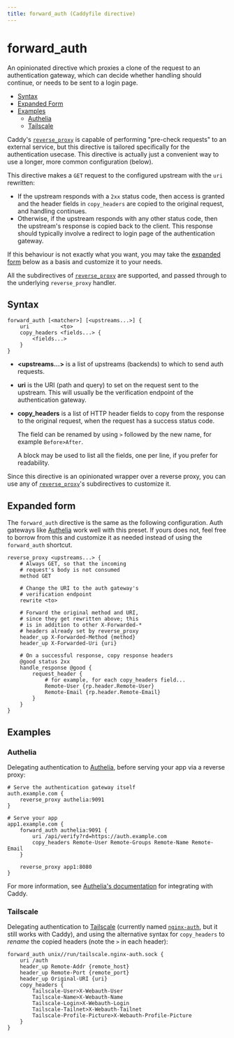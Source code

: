 ```yaml
---
title: forward_auth (Caddyfile directive)
---
```


<script>
window.$(function() {
	// Fix > in code blocks
	window.$('pre.chroma .k:contains(">")')
		.each(function() {
			const e = window.$(this);
			// Skip if ends with >
			if (e.text().trim().endsWith('>')) return;
			// Replace > with <span class="p">&gt;</span>
			e.html(e.html().replace(/&gt;/g, '<span class="p">&gt;</span>'));
		});

	// Fix uri subdirective, gets parsed as matcher arg because of "uri" directive
	window.$('.k:contains("uri") + .nd')
		.each(function() {
			window.$(this)
				.removeClass('nd')
				.addClass('s')
				.text(window.$(this).text());
		});
});
</script>

# forward_auth

An opinionated directive which proxies a clone of the request to an authentication gateway, which can decide whether handling should continue, or needs to be sent to a login page.

- [Syntax](#syntax)
- [Expanded Form](#expanded-form)
- [Examples](#examples)
  - [Authelia](#authelia)
  - [Tailscale](#tailscale)

Caddy's [`reverse_proxy`](/docs/caddyfile/directives/reverse_proxy) is capable of performing "pre-check requests" to an external service, but this directive is tailored specifically for the authentication usecase. This directive is actually just a convenient way to use a longer, more common configuration (below).

This directive makes a `GET` request to the configured upstream with the `uri` rewritten:
- If the upstream responds with a `2xx` status code, then access is granted and the header fields in `copy_headers` are copied to the original request, and handling continues.
- Otherwise, if the upstream responds with any other status code, then the upstream's response is copied back to the client. This response should typically involve a redirect to login page of the authentication gateway.

If this behaviour is not exactly what you want, you may take the [expanded form](#expanded-form) below as a basis and customize it to your needs.

All the subdirectives of [`reverse_proxy`](/docs/caddyfile/directives/reverse_proxy) are supported, and passed through to the underlying `reverse_proxy` handler.


## Syntax

```caddy-d
forward_auth [<matcher>] [<upstreams...>] {
	uri          <to>
	copy_headers <fields...> {
		<fields...>
	}
}
```

- **&lt;upstreams...&gt;** is a list of upstreams (backends) to which to send auth requests.

- **uri** is the URI (path and query) to set on the request sent to the upstream. This will usually be the verification endpoint of the authentication gateway.

- **copy_headers** is a list of HTTP header fields to copy from the response to the original request, when the request has a success status code.

  The field can be renamed by using `>` followed by the new name, for example `Before>After`.

  A block may be used to list all the fields, one per line, if you prefer for readability.

Since this directive is an opinionated wrapper over a reverse proxy, you can use any of [`reverse_proxy`](/docs/caddyfile/directives/reverse_proxy#syntax)'s subdirectives to customize it.


## Expanded form

The `forward_auth` directive is the same as the following configuration. Auth gateways like [Authelia](https://www.authelia.com/) work well with this preset. If yours does not, feel free to borrow from this and customize it as needed instead of using the `forward_auth` shortcut.

```caddy-d
reverse_proxy <upstreams...> {
	# Always GET, so that the incoming
	# request's body is not consumed
	method GET

	# Change the URI to the auth gateway's
	# verification endpoint
	rewrite <to>

	# Forward the original method and URI,
	# since they get rewritten above; this
	# is in addition to other X-Forwarded-*
	# headers already set by reverse_proxy
	header_up X-Forwarded-Method {method}
	header_up X-Forwarded-Uri {uri}

	# On a successful response, copy response headers
	@good status 2xx
	handle_response @good {
		request_header {
			# for example, for each copy_headers field...
			Remote-User {rp.header.Remote-User}
			Remote-Email {rp.header.Remote-Email}
		}
	}
}
```


## Examples


### Authelia

Delegating authentication to [Authelia](https://www.authelia.com/), before serving your app via a reverse proxy:

```caddy
# Serve the authentication gateway itself
auth.example.com {
	reverse_proxy authelia:9091
}

# Serve your app
app1.example.com {
	forward_auth authelia:9091 {
		uri /api/verify?rd=https://auth.example.com
		copy_headers Remote-User Remote-Groups Remote-Name Remote-Email
	}

	reverse_proxy app1:8080
}
```

For more information, see [Authelia's documentation](https://www.authelia.com/integration/proxies/caddy/) for integrating with Caddy.


### Tailscale

Delegating authentication to [Tailscale](https://tailscale.com/) (currently named [`nginx-auth`](https://tailscale.com/blog/tailscale-auth-nginx/), but it still works with Caddy), and using the alternative syntax for `copy_headers` to *rename* the copied headers (note the `>` in each header):

```caddy-d
forward_auth unix//run/tailscale.nginx-auth.sock {
	uri /auth
	header_up Remote-Addr {remote_host}
	header_up Remote-Port {remote_port}
	header_up Original-URI {uri}
	copy_headers {
		Tailscale-User>X-Webauth-User
		Tailscale-Name>X-Webauth-Name
		Tailscale-Login>X-Webauth-Login
		Tailscale-Tailnet>X-Webauth-Tailnet
		Tailscale-Profile-Picture>X-Webauth-Profile-Picture
	}
}
```
